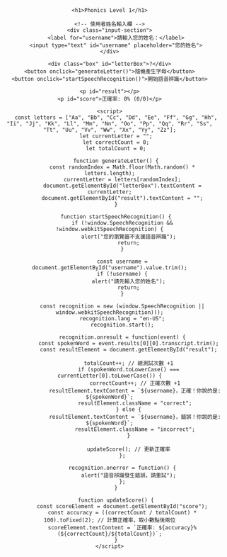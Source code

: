 <!DOCTYPE html>
<html lang="zh">
<head>
    <meta charset="UTF-8">
    <meta name="viewport" content="width=device-width, initial-scale=1.0">
    <title>Phonics Level 1</title>
    <style>
        body { font-family: Arial, sans-serif; text-align: center; margin-top: 50px; }
        .box { font-size: 40px; font-weight: bold; border: 2px solid #000; width: 100px; height: 100px; margin: 20px auto; display: flex; align-items: center; justify-content: center; }
        .correct { color: green; }
        .incorrect { color: red; }
        .input-section { margin-bottom: 20px; }
    </style>
</head>
<body>

    <h1>Phonics Level 1</h1>

    <!-- 使用者姓名輸入欄 -->
    <div class="input-section">
        <label for="username">請輸入您的姓名：</label>
        <input type="text" id="username" placeholder="您的姓名">
    </div>

    <div class="box" id="letterBox">?</div>
    <button onclick="generateLetter()">隨機產生字母</button>
    <button onclick="startSpeechRecognition()">開始語音辨識</button>
    
    <p id="result"></p>
    <p id="score">正確率: 0% (0/0)</p>

    <script>
        const letters = ["Aa", "Bb", "Cc", "Dd", "Ee", "Ff", "Gg", "Hh", "Ii", "Jj", "Kk", "Ll", "Mm", "Nn", "Oo", "Pp", "Qq", "Rr", "Ss", "Tt", "Uu", "Vv", "Ww", "Xx", "Yy", "Zz"];
        let currentLetter = "";
        let correctCount = 0;
        let totalCount = 0;

        function generateLetter() {
            const randomIndex = Math.floor(Math.random() * letters.length);
            currentLetter = letters[randomIndex];
            document.getElementById("letterBox").textContent = currentLetter;
            document.getElementById("result").textContent = "";
        }

        function startSpeechRecognition() {
            if (!window.SpeechRecognition && !window.webkitSpeechRecognition) {
                alert("您的瀏覽器不支援語音辨識");
                return;
            }

            const username = document.getElementById("username").value.trim();
            if (!username) {
                alert("請先輸入您的姓名");
                return;
            }

            const recognition = new (window.SpeechRecognition || window.webkitSpeechRecognition)();
            recognition.lang = "en-US";
            recognition.start();

            recognition.onresult = function(event) {
                const spokenWord = event.results[0][0].transcript.trim();
                const resultElement = document.getElementById("result");

                totalCount++; // 總測試次數 +1
                if (spokenWord.toLowerCase() === currentLetter[0].toLowerCase()) {
                    correctCount++; // 正確次數 +1
                    resultElement.textContent = `${username}，正確！你說的是: ${spokenWord}`;
                    resultElement.className = "correct";
                } else {
                    resultElement.textContent = `${username}，錯誤！你說的是: ${spokenWord}`;
                    resultElement.className = "incorrect";
                }

                updateScore(); // 更新正確率
            };

            recognition.onerror = function() {
                alert("語音辨識發生錯誤，請重試");
            };
        }

        function updateScore() {
            const scoreElement = document.getElementById("score");
            const accuracy = ((correctCount / totalCount) * 100).toFixed(2); // 計算正確率，取小數點後兩位
            scoreElement.textContent = `正確率: ${accuracy}% (${correctCount}/${totalCount})`;
        }
    </script>

</body>
</html>
